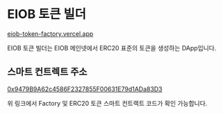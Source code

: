 # EIOB 토큰 빌더
[eiob-token-factory.vercel.app](https://eiob-token-factory.vercel.app/)

EIOB 토큰 빌더는 EIOB 메인넷에서 ERC20 표준의 토큰을 생성하는 DApp입니다.

## 스마트 컨트렉트 주소

[0x9479B9A62c4586F2327855F00631E79d1ADa83D3](http://eiobexplorer.yeunwook.kim/address/0x9479B9A62c4586F2327855F00631E79d1ADa83D3?tab=contract)

위 링크에서 Factory 및 ERC20 토큰 스마트 컨트랙트 코드가 확인 가능합니다.